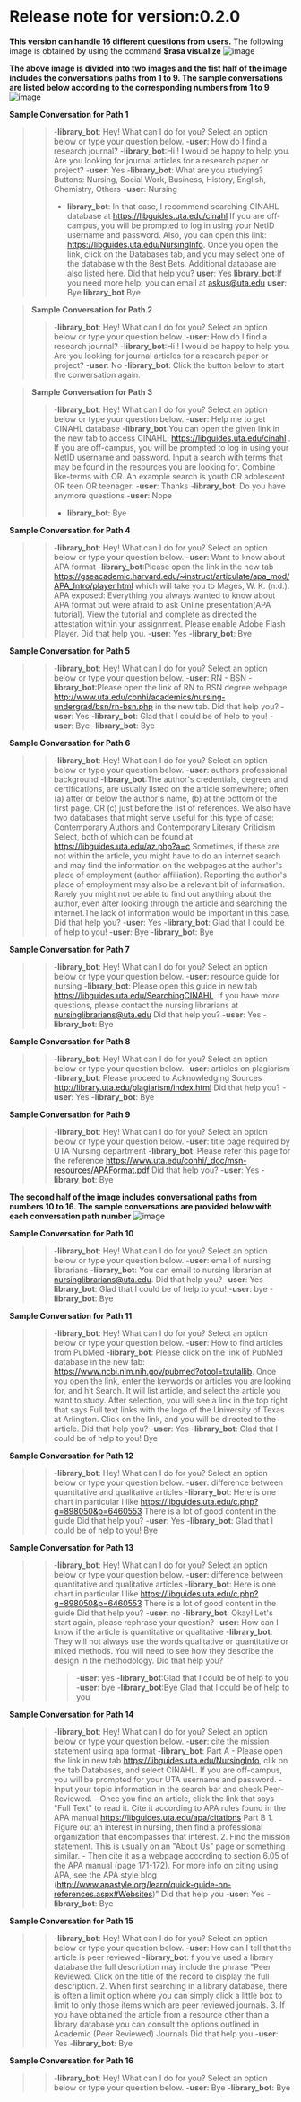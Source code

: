 # Release note for version:0.2.0

**This version can handle 16 different questions from users.** The following image is obtained by using the command **$rasa visualize**
![image]()

**The above image is divided into two images and the fist half of the image includes the conversations paths from 1 to 9. The sample conversations are listed below according to the corresponding numbers from 1 to 9**
![image](https://github.com/hdilab/library-chatbot/blob/frequently_asked_questions_nursing/release_version_0_2_0_i_graph.png)

**Sample Conversation for Path 1**
>> -**library_bot**: Hey! What can I do for you? Select an option below or type your question below.
>> -**user**: How do I find a research journal?
>> -**library_bot**:Hi ! I would be happy to help you. Are you looking for journal articles for a research paper or project?
>> -**user**: Yes
>> -**library_bot**: What are you studying? Buttons: Nursing, Social Work, Business, History, English, Chemistry, Others
>> -**user**: Nursing
>> - **library_bot**: In that case, I recommend searching CINAHL database at https://libguides.uta.edu/cinahl If you are off-campus, you will be prompted to log in    using your NetID username and password. Also, you can open this link: https://libguides.uta.edu/NursingInfo. Once you open the link, click on the Databases tab, and you may select one of the database with the Best Bets. Additional database are also listed here.
>> Did that help you?
>> **user**: Yes
>> **library_bot**:If you need more help, you can email at askus@uta.edu
>> **user**: Bye
>> **library_bot** Bye

> **Sample Conversation for Path 2**
>> -**library_bot**: Hey! What can I do for you? Select an option below or type your question below.
>> -**user**: How do I find a research journal?
>> -**library_bot**:Hi ! I would be happy to help you. Are you looking for journal articles for a research paper or project?
>> -**user**: No
>> -**library_bot**: Click the button below to start the conversation again.

> **Sample Conversation for Path 3**
>> -**library_bot**: Hey! What can I do for you? Select an option below or type your question below.
>> -**user**: Help me to get CINAHL database
>> -**library_bot**:You can open the given link in the new tab to access CINAHL: https://libguides.uta.edu/cinahl . If you are off-campus, you will be prompted to log in using your NetID username and password.
>> Input a search with terms that may be found in the resources you are looking for. Combine like-terms with OR. An example search is youth OR adolescent OR teen OR teenager.
>> -**user**: Thanks
>> -**library_bot**: Do you have anymore questions
>> -**user**: Nope
>> - **library_bot**: Bye

**Sample Conversation for Path 4**
>> -**library_bot**: Hey! What can I do for you? Select an option below or type your question below.
>> -**user**: Want to know about APA format
>> -**library_bot**:Please open the link in the new tab https://gseacademic.harvard.edu/~instruct/articulate/apa_mod/APA_Intro/player.html which will take you to Mages, W. K. (n.d.). APA exposed: Everything you always wanted to know about APA format but were afraid to ask Online presentation(APA tutorial). View the tutorial and complete as directed the attestation within your assignment. Please enable Adobe Flash Player.
>> Did that help you.
>> -**user**: Yes
>> -**library_bot**: Bye

**Sample Conversation for Path 5**
>> -**library_bot**: Hey! What can I do for you? Select an option below or type your question below.
>> -**user**: RN - BSN
>> -**library_bot**:Please open the link of RN to BSN degree webpage http://www.uta.edu/conhi/academics/nursing-undergrad/bsn/rn-bsn.php in the new tab.
>> Did that help you?
>> -**user**: Yes
>> -**library_bot**: Glad that I could be of help to you!
>> -**user**: Bye
>> -**library_bot**: Bye

**Sample Conversation for Path 6**
>> -**library_bot**: Hey! What can I do for you? Select an option below or type your question below.
>> -**user**: authors professional background
>> -**library_bot**:The author's credentials, degrees and certifications, are usually listed on the article somewhere; often (a) after or below the author's name, (b) at the bottom of the first page, OR (c) just before the list of references.
>> We also have two databases that might serve useful for this type of case: Contemporary Authors and Contemporary Literary Criticism Select, both of which can be found at https://libguides.uta.edu/az.php?a=c
>> Sometimes, if these are not within the article, you might have to do an internet search and may find the information on the webpages at the author's place of employment (author affiliation). Reporting the author's place of employment may also be a relevant bit of information.
>> Rarely you might not be able to find out anything about the author, even after looking through the article and searching the internet.The lack of information would be important in this case.
>> Did that help you?
>> -**user**: Yes
>> -**library_bot**: Glad that I could be of help to you!
>> -**user**: Bye
>> -**library_bot**: Bye

**Sample Conversation for Path 7**
>> -**library_bot**: Hey! What can I do for you? Select an option below or type your question below.
>> -**user**: resource guide for nursing
>> -**library_bot**: Please open this guide in new tab https://libguides.uta.edu/SearchingCINAHL. If you have more questions, please contact the nursing librarians at nursinglibrarians@uta.edu
>> Did that help you?
>> -**user**: Yes
>> -**library_bot**: Bye

**Sample Conversation for Path 8**
>> -**library_bot**: Hey! What can I do for you? Select an option below or type your question below.
>> -**user**: articles on plagiarism
>> -**library_bot**: Please proceed to Acknowledging Sources http://library.uta.edu/plagiarism/index.html
>> Did that help you?
>> -**user**: Yes
>> -**library_bot**: Bye

**Sample Conversation for Path 9**
>> -**library_bot**: Hey! What can I do for you? Select an option below or type your question below.
>> -**user**: title page required by UTA Nursing department
>> -**library_bot**: Please refer this page for the reference https://www.uta.edu/conhi/_doc/msn-resources/APAFormat.pdf
>> Did that help you?
>> -**user**: Yes
>> -**library_bot**: Bye

**The second half of the image includes conversational paths from numbers 10 to 16. The sample conversations are provided below with each conversation path number**
![image](https://github.com/hdilab/library-chatbot/blob/frequently_asked_questions_nursing/release_version_0_2_0_ii_graph.png)

**Sample Conversation for Path 10**
>> -**library_bot**: Hey! What can I do for you? Select an option below or type your question below.
>> -**user**: email of nursing librarians
>> -**library_bot**: You can email to nursing librarian at nursinglibrarians@uta.edu.
>> Did that help you?
>> -**user**: Yes
>> -**library_bot**: Glad that I could be of help to you!
>> -**user**: bye
>> -**library_bot**: Bye

**Sample Conversation for Path 11**
>> -**library_bot**: Hey! What can I do for you? Select an option below or type your question below.
>> -**user**: How to find articles from PubMed
>> -**library_bot**: Please click on the link of PubMed database in the new tab: https://www.ncbi.nlm.nih.gov/pubmed?otool=txutallib. Once you open the link, enter the keywords or articles you are looking for, and hit Search. It will list article, and select the article you want to study. After selection, you will see a link in the top right that says Full text links with the logo of the University of Texas at Arlington. Click on the link, and you will be directed to the article.
>> Did that help you?
>> -**user**: Yes
>> -**library_bot**: Glad that I could be of help to you!
>> Bye

**Sample Conversation for Path 12**
>> -**library_bot**: Hey! What can I do for you? Select an option below or type your question below.
>> -**user**: difference between quantitative and qualitative articles
>> -**library_bot**: Here is one chart in particular I like https://libguides.uta.edu/c.php?g=898050&p=6460553 There is a lot of good content in the guide
>> Did that help you?
>> -**user**: Yes
>> -**library_bot**: Glad that I could be of help to you!
>> Bye

**Sample Conversation for Path 13**
>> -**library_bot**: Hey! What can I do for you? Select an option below or type your question below.
>> -**user**: difference between quantitative and qualitative articles
>> -**library_bot**: Here is one chart in particular I like https://libguides.uta.edu/c.php?g=898050&p=6460553 There is a lot of good content in the guide
>> Did that help you?
>> -**user**: no
>> -**library_bot**: Okay! Let's start again, please rephrase your question?
>> -**user**: How can I know if the article is quantitative or qualitative
>> -**library_bot**: They will not always use the words qualitative or quantitative or mixed methods. You will need to see how they describe the design in the methodology.
>> Did that help you?
>> > -**user**: yes
>> -**library_bot**:Glad that I could be of help to you
> -**user**: bye
>> -**library_bot**:Bye
>> Glad that I could be of help to you

**Sample Conversation for Path 14**
>> -**library_bot**: Hey! What can I do for you? Select an option below or type your question below.
>> -**user**: cite the mission statement using apa format
>> -**library_bot**: Part A - Please open the link in new tab https://libguides.uta.edu/NursingInfo, clik on the tab Databases, and select CINAHL. If you are off-campus, you will be prompted for your UTA username and password. - Input your topic information in the search bar and check Peer-Reviewed. - Once you find an article, click the link that says "Full Text" to read it. Cite it according to APA rules found in the APA manual https://libguides.uta.edu/apa/citations
>> Part B 1. Figure out an interest in nursing, then find a professional organization that encompasses that interest. 2. Find the mission statement. This is usually on an "About Us" page or something similar. - Then cite it as a webpage according to section 6.05 of the APA manual (page 171-172). For more info on citing using APA, see the APA style blog (http://www.apastyle.org/learn/quick-guide-on-references.aspx#Websites)"
>> Did that help you
>> -**user**: Yes
>> -**library_bot**: Bye

**Sample Conversation for Path 15**
>> -**library_bot**: Hey! What can I do for you? Select an option below or type your question below.
>> -**user**: How can I tell that the article is peer reviewed
>> -**library_bot**: f you’ve used a library database the full description may include the phrase "Peer Reviewed. Click on the title of the record to display the full description. 2. When first searching in a library database, there is often a limit option where you can simply click a little box to limit to only those items which are peer reviewed journals. 3. If you have obtained the article from a resource other than a library database you can consult the options outlined in Academic (Peer Reviewed) Journals
>> Did that help you
>> -**user**: Yes
>> -**library_bot**: Bye

**Sample Conversation for Path 16**
>> -**library_bot**: Hey! What can I do for you? Select an option below or type your question below.
>> -**user**: Bye
>> -**library_bot**: Bye
